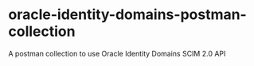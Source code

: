 # oracle-identity-domains-postman-collection
A postman collection to use Oracle Identity Domains SCIM 2.0 API
